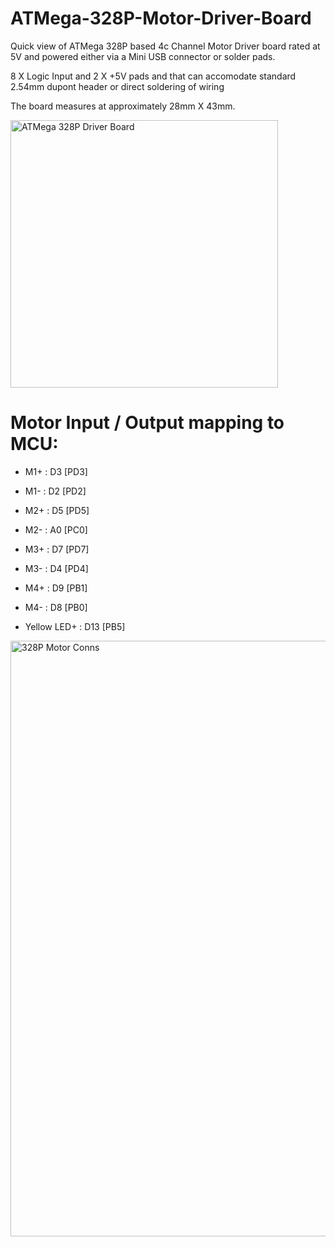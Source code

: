 # ATMega-328P-Motor-Driver-Board

Quick view of ATMega 328P based 4c Channel Motor Driver board rated at 5V and powered either via a Mini USB connector or solder pads.

8 X Logic Input and 2 X +5V pads and that can accomodate standard 2.54mm dupont header or direct soldering of wiring

The board measures at approximately 28mm X 43mm.

<img width="428" alt="ATMega 328P Driver Board" src="https://github.com/gxdeange/ATMega-328P-Motor-Driver-Board/assets/57690555/136c3b7f-b33e-4f8e-b9b2-1231b9f0e458">


# Motor Input / Output mapping to MCU:

* M1+ : D3 [PD3]
* M1- : D2 [PD2]
  
* M2+ : D5 [PD5]
* M2- : A0 [PC0]
  
* M3+ : D7 [PD7]
* M3- : D4 [PD4]
  
* M4+ : D9 [PB1]
* M4- : D8 [PB0]

* Yellow LED+ : D13 [PB5]


<img width="953" alt="328P Motor Conns" src="https://github.com/gxdeange/ATMega-328P-Motor-Driver-Board/assets/57690555/9786955a-5d9a-4359-9931-f27c76479d78">
